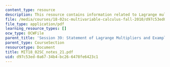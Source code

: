 ```yaml
---
content_type: resource
description: This resource contains information related to Lagrange multipliers.
file: /media/courses/18-02sc-multivariable-calculus-fall-2010/d97c53ed0a6734b4bc266478fe6423c1_MIT18_02SC_notes_21.pdf
file_type: application/pdf
learning_resource_types: []
ocw_type: OCWFile
parent_title: 'Session 39: Statement of Lagrange Multipliers and Example'
parent_type: CourseSection
resourcetype: Document
title: MIT18_02SC_notes_21.pdf
uid: d97c53ed-0a67-34b4-bc26-6478fe6423c1
---
```

